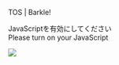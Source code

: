 TOS | Barkle!

JavaScriptを有効にしてください  
Please turn on your JavaScript

![](/static-assets/splash.png?1732604209606)